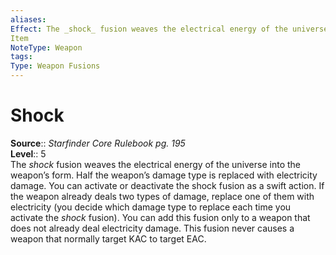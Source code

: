 ```yaml
---
aliases: 
Effect: The _shock_ fusion weaves the electrical energy of the universe into the weapon’s form. Half the weapon’s damage type is replaced with electricity damage. You can activate or deactivate the shock fusion as a swift action. If the weapon already deals two types of damage, replace one of them with electricity (you decide which damage type to replace each time you activate the _shock_ fusion). You can add this fusion only to a weapon that does not already deal electricity damage. This fusion never causes a weapon that normally target KAC to target EAC.
Item
NoteType: Weapon
tags: 
Type: Weapon Fusions
---
```


# Shock

**Source**:: _Starfinder Core Rulebook pg. 195_  
**Level**:: 5  
The _shock_ fusion weaves the electrical energy of the universe into the weapon’s form. Half the weapon’s damage type is replaced with electricity damage. You can activate or deactivate the shock fusion as a swift action. If the weapon already deals two types of damage, replace one of them with electricity (you decide which damage type to replace each time you activate the _shock_ fusion). You can add this fusion only to a weapon that does not already deal electricity damage. This fusion never causes a weapon that normally target KAC to target EAC.

